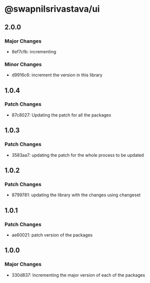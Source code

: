 # @swapnilsrivastava/ui

## 2.0.0

### Major Changes

- 8ef7cfb: incrementing

### Minor Changes

- d9916c6: increment the version in this library

## 1.0.4

### Patch Changes

- 87c8027: Updating the patch for all the packages

## 1.0.3

### Patch Changes

- 3583aa7: updating the patch for the whole process to be updated

## 1.0.2

### Patch Changes

- 8799781: updating the library with the changes using changeset

## 1.0.1

### Patch Changes

- ae60021: patch version of the packages

## 1.0.0

### Major Changes

- 330d837: Incrementing the major version of each of the packages
